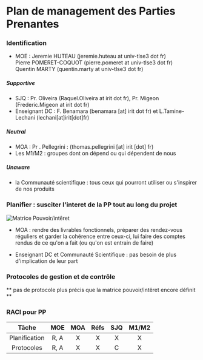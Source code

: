 # Plan de management des Parties Prenantes

### Identification

- MOE : Jeremie HUTEAU (jeremie.huteau at univ-tlse3 dot fr)  
Pierre POMERET-COQUOT (pierre.pomeret at univ-tlse3 dot fr)  
Quentin MARTY (quentin.marty at univ-tlse3 dot fr)  

##### Supportive
- SJQ : Pr. Oliveira (Raquel.Oliveira at irit dot fr), Pr. Migeon (Frederic.Migeon at irit dot fr)
- Enseignant DC : F. Benamara (benamara [at] irit dot fr) et L.Tamine-Lechani (lechani[at]irit[dot]fr)

##### Neutral
- MOA : Pr . Pellegrini : (thomas.pellegrini [at] irit [dot] fr)
- Les M1/M2 : groupes dont on dépend ou qui dépendent de nous

##### Unaware
- la Communauté scientifique : tous ceux qui pourront utiliser ou s'inspirer de nos produits


### Planifier : susciter l'interet de la PP tout au long du projet

![Matrice Pouvoir/intêret](https://zupimages.net/up/19/05/zxtd.png)  

- MOA : rendre des livrables fonctionnels, préparer des rendez-vous réguliers et garder 
la cohérence entre ceux-ci, lui faire des comptes rendus de ce qu'on a fait (ou qu'on est entrain de faire)

- Enseignant DC et Communauté Scientifique : pas besoin de plus d'implication de leur part

### Protocoles de gestion et de contrôle

** pas de protocole plus précis que la matrice pouvoir/intêret encore définit **

### RACI pour PP

| Tâche		| MOE   | MOA   | Réfs  | SJQ   | M1/M2 |
| :-----------: | :---: | :---: | :---: | :---: | :---: |
| Planification	| R, A	| X	| X	| X	| X	|
| Protocoles	| R, A	| X	| X	| C	| X	|
